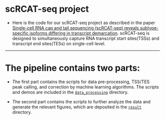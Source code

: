 
# scRCAT-seq project  



* Here is the code for our scRCAT-seq project as described in the paper [Single-cell RNA cap and tail sequencing (scRCAT-seq) reveals subtype-specific isoforms differing in transcript demarcation](https://www.nature.com/articles/s41587-019-0392-8). scRCAT-seq is designed to simultaneously capture RNA transcript start sites(TSSs) and transcript end sites(TESs) on single-cell level.

---

# The pipeline contains two parts:
* The first part contains the scripts for data pre-processing, TSS/TES peak calling, and correction by machine learning algorithms. The scripts and demos are included in the [`data_processing`](https://github.com/huyoujinlab/scRCAT-seq/tree/master/data_processing) directory.

* The second part contains the scripts to further analyze the data and generate the relevant figures, which are deposited in the [`result` ](https://github.com/huyoujinlab/scRCAT-seq/tree/master/result) directory.
